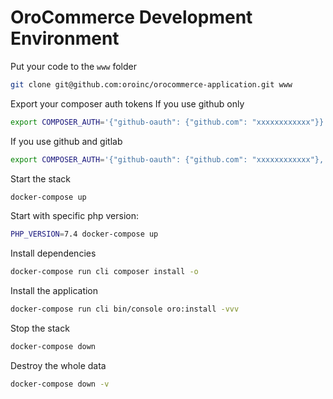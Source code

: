 # OroCommerce Development Environment

Put your code to the `www` folder
```bash
git clone git@github.com:oroinc/orocommerce-application.git www
```

Export your composer auth tokens
If you use github only
```bash
export COMPOSER_AUTH='{"github-oauth": {"github.com": "xxxxxxxxxxxx"}}'
````

If you use github and gitlab
```bash
export COMPOSER_AUTH='{"github-oauth": {"github.com": "xxxxxxxxxxxx"}, "gitlab-token": {"example.org": "xxxxxxxxxxxx"}}'
```

Start the stack
```bash
docker-compose up
```

Start with specific php version:
```bash
PHP_VERSION=7.4 docker-compose up
```

Install dependencies
```bash
docker-compose run cli composer install -o
```

Install the application
```bash
docker-compose run cli bin/console oro:install -vvv
```

Stop the stack
```bash
docker-compose down
```

Destroy the whole data
```bash
docker-compose down -v
```
